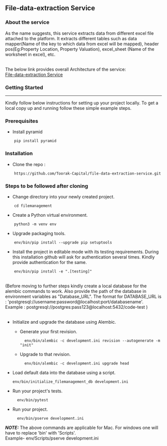 ## File-data-extraction Service

### About the service

As the name suggests, this service extracts data from different excel file attached to the platform. It extracts different tables such as data mapper(Name of the key to which data from excel will be mapped), header pos(Eg:Property Location, Property Valuation), excel_sheet (Name of the worksheet in excel), etc. <br />
<br />

The below link provides overall Architecture of the service:<br />
[File-data-extraction Service](https://toorakcapital.atlassian.net/wiki/spaces/PA/pages/216236033/Data+Extraction+Service)


### Getting Started
---------------
Kindly follow below instructions for setting up your project locally. To get a local copy up and running follow these simple example steps.

### Prerequisites

- Install pyramid
```
    pip install pyramid
```

### Installation
- Clone the repo :
```
    https://github.com/Toorak-Capital/file-data-extraction-service.git
```

### Steps to be followed after cloning

- Change directory into your newly created project.
```
    cd filemanagement
```

- Create a Python virtual environment.
```
    python3 -m venv env
```

- Upgrade packaging tools.
```
    env/bin/pip install --upgrade pip setuptools
```

- Install the project in editable mode with its testing requirements. During this installation github will ask for authentication several times. Kindly provide authentication for the same.
```
    env/bin/pip install -e ".[testing]"
```

<br />
(Before moving to further steps kindly create a local database for the alembic commands to work. Also provide the path of the database in environment variables as      "Database_URL". The format for DATABASE_URL is : 'postgresql://username:password@localhost:port/databasename'. <br />  
 Example : postgresql://postgres:pass123@localhost:5432/code-test )
<br />
<br />

- Initialize and upgrade the database using Alembic.

    - Generate your first revision.
      ```
        env/bin/alembic -c development.ini revision --autogenerate -m "init"
      ```

    - Upgrade to that revision.
      ```
        env/bin/alembic -c development.ini upgrade head
      ```

- Load default data into the database using a script.
    ```
    env/bin/initialize_filemanagement_db development.ini
    ```

- Run your project's tests.
  ```
    env/bin/pytest
  ```

- Run your project.
  ```
    env/bin/pserve development.ini
  ```

**_NOTE:_**  The above commands are applicable for Mac. For windows one will have to replace 'bin' with 'Scripts'.<br /> 
Example- env/Scripts/pserve development.ini

